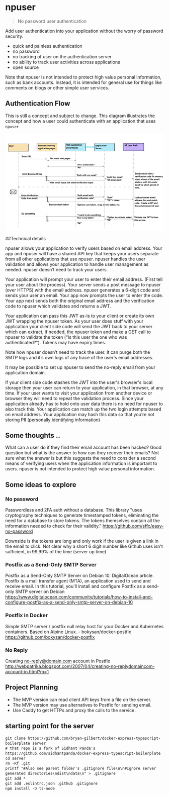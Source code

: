 # npuser

> No password user authentication 

Add user authentication into your application without the worry of password security.

- quick and painless authentication
- no password
- no tracking of user on the authentication server
- no ability to track user activities across applications
- open source

Note that npuser is not intended to protect high value personal information, such as bank accounts.  Instead, it is intended for general use for things like comments on blogs or other simple user services. 

## Authentication Flow

This is still a concept and subject to change.  This diagram illustrates the concept and how a user could authenticate with an application that uses ```npuser```

![1]



##Technical details

npuser allows your application to verify users based on email address.  Your app and npuser will have a shared API key that keeps your users separate from all other applications that use npuser.  npuser handles the user validation and allows your application to handle user management as needed.  npuser doesn’t need to track your users.

Your application will prompt your user to enter their email address. (First tell your user about the process).  Your server sends a post message to npuser (over HTTPS) with the email address.  npuser generates a 6-digit code and sends your user an email. Your app now prompts the user to enter the code. Your app next sends both the original email address and the verification code to npuser which validates and returns a JWT. 

Your application can pass this JWT as-is to your client or create its own JWT wrapping the npuser token. As your user does stuff with your application your client side code will send the JWT back to your server which can extract, if needed, the npuser token and make a GET call to npuser to validate the token (“Is this user the one who was authenticated?”). Tokens may have expiry times.

Note how npuser doesn’t need to track the user.  It can purge both the SMTP logs and it’s own logs of any trace of the user's email addresses.  

It may be possible to set up npuser to send the no-reply email from your application domain.

If your client side code stashes the JWT into the user's browser's local storage then your user can return to your application, in that browser, at any time. If your user wants to visit your application from another device or browser they will need to repeat the validation process.  Since your application already has to hold onto user data there is no need for npuser to also track this. Your application can match up the two login attempts based on email address.  Your application may hash this data so that you’re not storing PII (personally identifying information)


## Some thoughts ..

What can a user do if they find their email account has been hacked?  Good question but what is the answer to how can they recover their emails? Not sure what the answer is but this suggests the need to consider a second means of verifying users when the application information is important to users.  npuser is not intended to protect high value personal information.


## Some ideas to explore

### No password
Passwordless and 2FA auth without a database. This library "uses cryptography techniques to generate timestamped tokens, eliminating the need for a database to store tokens. The tokens themselves contain all the information needed to check for their validity."
https://github.com/sffc/easy-no-password

Downside is the tokens are long and only work if the user is given a link in the email to click. Not clear why a short 6 digit number like Github uses isn't sufficient, in 99.99% of the time (server up time)


### Postfix as a Send-Only SMTP Server

Postfix as a Send-Only SMTP Server on Debian 10. DigitalOcean article.  Postfix is a mail transfer agent (MTA), an application used to send and receive email. In this tutorial, you'll install and configure Postfix as a send-only SMTP server on Debian
https://www.digitalocean.com/community/tutorials/how-to-install-and-configure-postfix-as-a-send-only-smtp-server-on-debian-10

### Postfix in Docker

Simple SMTP server / postfix null relay host for your Docker and Kubernetes containers. Based on Alpine Linux. - bokysan/docker-postfix
https://github.com/bokysan/docker-postfix

### No Reply
Creating no-reply@domain.com account in Postfix
http://webpatrika.blogspot.com/2007/04/creating-no-replydomaincom-account-in.html?m=1

## Project Planning
 - The MVP version can read client API keys from a file on the server.
 - The MVP version may use alternatives to Postfix for sending email.
 - Use Caddy to get HTTPs and proxy the calls to the service.
 

## starting point for the server

```
git clone https://github.com/bryan-gilbert/docker-express-typescript-boilerplate server
# that repo is a fork of Sidhant Panda's https://github.com/sidhantpanda/docker-express-typescript-boilerplate
cd server
rm -Rf .git
printf "#Also see parent folder's .gitignore file\n\n#Ignore server generated directories\ndist\ndata\n" > .gitignore
git add *
git add .eslintrc.json .github .gitignore
npm install -D ts-node
```

[1]: ./NoPasswordUserAuth.png 
